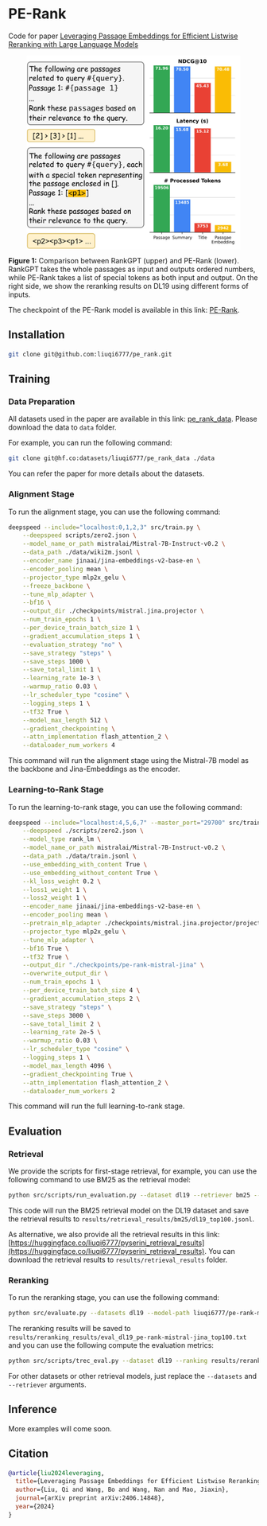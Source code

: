 # PE-Rank

Code for paper [Leveraging Passage Embeddings for Efficient Listwise Reranking with Large Language Models](https://arxiv.org/abs/2406.14848)

<p align="center">
  <img align="center" src="docs/images/cover.jpg" width="430px" />
</p>
<p align="left">
  <b>Figure 1:</b> Comparison between RankGPT (upper) and PE-Rank (lower). RankGPT takes the whole passages as input and outputs ordered numbers, while PE-Rank takes a list of special tokens as both input and output. On the right side, we show the reranking results on DL19 using different forms of inputs.
</p>

The checkpoint of the PE-Rank model is available in this link: [PE-Rank](https://huggingface.co/liuqi6777/pe-rank-mistral-jina).

## Installation

```bash
git clone git@github.com:liuqi6777/pe_rank.git
```

## Training

### Data Preparation

All datasets used in the paper are available in this link: [pe_rank_data](https://huggingface.co/datasets/liuqi6777/pe_rank_data). Please download the data to `data` folder.

For example, you can run the following command:

```bash
git clone git@hf.co:datasets/liuqi6777/pe_rank_data ./data
```

You can refer the paper for more details about the datasets.

### Alignment Stage

To run the alignment stage, you can use the following command:

```bash
deepspeed --include="localhost:0,1,2,3" src/train.py \
    --deepspeed scripts/zero2.json \
    --model_name_or_path mistralai/Mistral-7B-Instruct-v0.2 \
    --data_path ./data/wiki2m.jsonl \
    --encoder_name jinaai/jina-embeddings-v2-base-en \
    --encoder_pooling mean \
    --projector_type mlp2x_gelu \
    --freeze_backbone \
    --tune_mlp_adapter \
    --bf16 \
    --output_dir ./checkpoints/mistral.jina.projector \
    --num_train_epochs 1 \
    --per_device_train_batch_size 1 \
    --gradient_accumulation_steps 1 \
    --evaluation_strategy "no" \
    --save_strategy "steps" \
    --save_steps 1000 \
    --save_total_limit 1 \
    --learning_rate 1e-3 \
    --warmup_ratio 0.03 \
    --lr_scheduler_type "cosine" \
    --logging_steps 1 \
    --tf32 True \
    --model_max_length 512 \
    --gradient_checkpointing \
    --attn_implementation flash_attention_2 \
    --dataloader_num_workers 4
```

This command will run the alignment stage using the Mistral-7B model as the backbone and Jina-Embeddings as the encoder.

### Learning-to-Rank Stage

To run the learning-to-rank stage, you can use the following command:

```bash
deepspeed --include="localhost:4,5,6,7" --master_port="29700" src/train.py \
    --deepspeed ./scripts/zero2.json \
    --model_type rank_lm \
    --model_name_or_path mistralai/Mistral-7B-Instruct-v0.2 \
    --data_path ./data/train.jsonl \
    --use_embedding_with_content True \
    --use_embedding_without_content True \
    --kl_loss_weight 0.2 \
    --loss1_weight 1 \
    --loss2_weight 1 \
    --encoder_name jinaai/jina-embeddings-v2-base-en \
    --encoder_pooling mean \
    --pretrain_mlp_adapter ./checkpoints/mistral.jina.projector/projector.bin \
    --projector_type mlp2x_gelu \
    --tune_mlp_adapter \
    --bf16 True \
    --tf32 True \
    --output_dir "./checkpoints/pe-rank-mistral-jina" \
    --overwrite_output_dir \
    --num_train_epochs 1 \
    --per_device_train_batch_size 4 \
    --gradient_accumulation_steps 2 \
    --save_strategy "steps" \
    --save_steps 3000 \
    --save_total_limit 2 \
    --learning_rate 2e-5 \
    --warmup_ratio 0.03 \
    --lr_scheduler_type "cosine" \
    --logging_steps 1 \
    --model_max_length 4096 \
    --gradient_checkpointing True \
    --attn_implementation flash_attention_2 \
    --dataloader_num_workers 2
```

This command will run the full learning-to-rank stage.

## Evaluation

### Retrieval

We provide the scripts for first-stage retrieval, for example, you can use the following command to use BM25 as the retrieval model:

```bash
python src/scripts/run_evaluation.py --dataset dl19 --retriever bm25 --topk 100
```

This code will run the BM25 retrieval model on the DL19 dataset and save the retrieval results to `results/retrieval_results/bm25/dl19_top100.jsonl`.

As alternative, we also provide all the retrieval results in this link: [https://huggingface.co/liuqi6777/pyserini_retrieval_results](https://huggingface.co/liuqi6777/pyserini_retrieval_results). You can download the retrieval results to `results/retrieval_results` folder.

### Reranking

To run the reranking stage, you can use the following command:

```bash
python src/evaluate.py --datasets dl19 --model-path liuqi6777/pe-rank-mistral-jina --retriever bm25 --topk 100
```

The reranking results will be saved to `results/reranking_results/eval_dl19_pe-rank-mistral-jina_top100.txt` and you can use the following compute the evaluation metrics:

```bash
python src/scripts/trec_eval.py --dataset dl19 --ranking results/reranking_results/eval_dl19_pe-rank-mistral-jina_top100.txt
```

For other datasets or other retrieval models, just replace the `--datasets` and `--retriever` arguments.

## Inference

More examples will come soon.

## Citation

```bibtex
@article{liu2024leveraging,
  title={Leveraging Passage Embeddings for Efficient Listwise Reranking with Large Language Models},
  author={Liu, Qi and Wang, Bo and Wang, Nan and Mao, Jiaxin},
  journal={arXiv preprint arXiv:2406.14848},
  year={2024}
}
```
